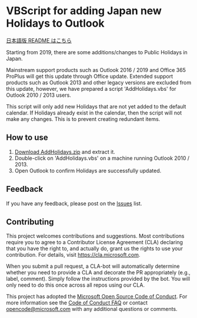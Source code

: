 # VBScript for adding Japan new Holidays to Outlook

[日本語版 README はこちら](https://github.com/Microsoft/AddOutlookJapanHolidy/tree/master/ja-jp)

Starting from 2019, there are some additions/changes to Public Holidays in Japan.  

Mainstream support products such as Outlook 2016 / 2019 and Office 365 ProPlus will get this update through Office update. Extended support products such as Outlook 2013 and other legacy versions are excluded from this update, however, we have prepared a script 'AddHolidays.vbs' for Outlook 2010 / 2013 users.

This script will only add new Holidays that are not yet added to the default calendar. If Holidays already exist in the calendar, then the script will not make any changes. This is to prevent creating redundant items.

## How to use

1. [Download AddHolidays.zip](https://github.com/Microsoft/AddOutlookJapanHolidy/releases) and extract it.
2. Double-click on 'AddHolidays.vbs' on a machine running Outlook 2010 / 2013.
3. Open Outlook to confirm Holidays are successfully updated.

## Feedback

If you have any feedback, please post on the [Issues](https://github.com/Microsoft/AddOutlookJapanHolidy/issues) list.

## Contributing

This project welcomes contributions and suggestions. Most contributions require you to agree to a Contributor License Agreement (CLA) declaring that you have the right to, and actually do, grant us the rights to use your contribution. For details, visit <https://cla.microsoft.com>.

When you submit a pull request, a CLA-bot will automatically determine whether you need to provide a CLA and decorate the PR appropriately (e.g., label, comment). Simply follow the instructions provided by the bot. You will only need to do this once across all repos using our CLA.

This project has adopted the [Microsoft Open Source Code of Conduct](https://opensource.microsoft.com/codeofconduct/).
For more information see the [Code of Conduct FAQ](https://opensource.microsoft.com/codeofconduct/faq/) or
contact [opencode@microsoft.com](mailto:opencode@microsoft.com) with any additional questions or comments.